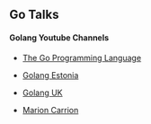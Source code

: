## Go Talks

#### Golang Youtube Channels

- [The Go Programming Language](https://www.youtube.com/c/golang)

- [Golang Estonia](https://www.youtube.com/channel/UCHeIcjPXRniB1IlvgIpL0nw)

- [Golang UK](https://www.youtube.com/c/GopherConUK)

- [Marion Carrion](https://www.youtube.com/c/MarioCarrion)




